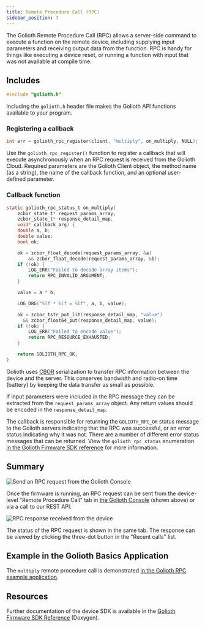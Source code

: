 ```yaml
---
title: Remote Procedure Call (RPC)
sidebar_position: 7
---
```


The Golioth Remote Procedure Call (RPC) allows a server-side command to execute
a function on the remote device, including supplying input parameters and
receiving output data from the function. RPC is handy for things like executing
a device reset, or running a function with input that was not available at
compile time.

## Includes

```c
#include "golioth.h"
```

Including the `golioth.h` header file makes the Golioth API functions available
to your program.

### Registering a callback

```c
int err = golioth_rpc_register(client, "multiply", on_multiply, NULL);
```

Use the `golioth_rpc_register()` function to register a callback that will
execute asynchronously when an RPC request is received from the Golioth Cloud.
Required parameters are the Golioth Client object, the method name (as a
string), the name of the callback function, and an optional user-defined
parameter.

### Callback function

```c
static golioth_rpc_status_t on_multiply(
    zcbor_state_t* request_params_array,
    zcbor_state_t* response_detail_map,
    void* callback_arg) {
    double a, b;
    double value;
    bool ok;

    ok = zcbor_float_decode(request_params_array, &a)
        && zcbor_float_decode(request_params_array, &b);
    if (!ok) {
        LOG_ERR("Failed to decode array items");
        return RPC_INVALID_ARGUMENT;
    }

    value = a * b;

    LOG_DBG("%lf * %lf = %lf", a, b, value);

    ok = zcbor_tstr_put_lit(response_detail_map, "value")
      && zcbor_float64_put(response_detail_map, value);
    if (!ok) {
        LOG_ERR("Failed to encode value");
        return RPC_RESOURCE_EXHAUSTED;
    }

    return GOLIOTH_RPC_OK;
}
```

Golioth uses [CBOR](http://cbor.io/) serialization to transfer RPC information
between the device and the server. This conserves bandwidth and radio-on time
(battery) by keeping the data transfer as small as possible.

If input parameters were included in the RPC message they can be extracted from
the `request_params_array` object. Any return values should be encoded in the
`response_detail_map`.

The callback is responsible for returning the `GOLIOTH_RPC_OK` status message to
the Golioth servers indicating that the RPC was successful, or an error status
indicating why it was not. There are a number of different error status messages
that can be returned. View the `golioth_rpc_status` enumeration [in the Golioth
Firmware SDK
reference](https://firmware-sdk-docs.golioth.io/group__golioth__rpc.html) for
more information.

## Summary

![Send an RPC request from the Golioth Console](../../device-management/6-rpc/assets/golioth-remote-procedure-call.png)

Once the firmware is running, an RPC request can be sent from the device-level
"Remote Procedure Call" tab in [the Golioth Console](https://console.golioth.io)
(shown above) or via a call to our REST API.

![RPC response received from the device](../../device-management/6-rpc/assets/golioth-remote-procedure-call-response.png)

The status of the RPC request is shown in the same tab. The response can be
viewed by clicking the three-dot button in the "Recent calls" list.

## Example in the Golioth Basics Application

The `multiply` remote procedure call is demonstrated [in the Golioth RPC
example
application](https://github.com/golioth/golioth-firmware-sdk/tree/main/examples/zephyr/rpc).

## Resources

Further documentation of the device SDK is available in the [Golioth Firmware
SDK Reference](https://firmware-sdk-docs.golioth.io/group__golioth__rpc.html)
(Doxygen).
